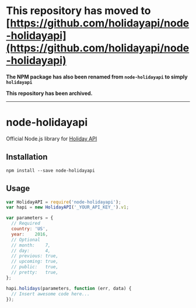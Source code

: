 # This repository has moved to [https://github.com/holidayapi/node-holidayapi](https://github.com/holidayapi/node-holidayapi)

**The NPM package has also been renamed from `node-holidayapi` to simply `holidayapi`**

**This repository has been archived.**

---

# node-holidayapi

Official Node.js library for [Holiday API](https://holidayapi.com)

## Installation

```shell
npm install --save node-holidayapi
```

## Usage

```javascript
var HolidayAPI = require('node-holidayapi');
var hapi = new HolidayAPI('_YOUR_API_KEY_').v1;

var parameters = {
  // Required
  country: 'US',
  year:    2016,
  // Optional
  // month:    7,
  // day:      4,
  // previous: true,
  // upcoming: true,
  // public:   true,
  // pretty:   true,
};

hapi.holidays(parameters, function (err, data) {
  // Insert awesome code here...
});
```

